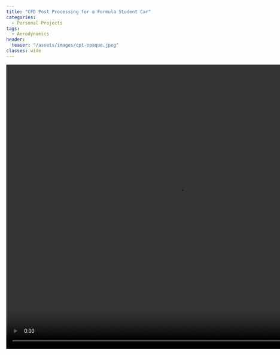 ```yaml
---
title: "CFD Post Processing for a Formula Student Car"
categories:
  - Personal Projects
tags:
  - Aerodynamics
header:
  teaser: "/assets/images/cpt-opaque.jpeg"
classes: wide
---
```


<video width="920" height="760" autoplay="autoplay" loop="loop" controls mute inline>
  <source src="/assets/videos/cpt-opaque.mp4" type="video/mp4">
</video>

